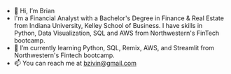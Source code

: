 - 👋 Hi, I’m Brian
- I'm a Financial Analyst with a Bachelor's Degree in Finance & Real Estate from Indiana University, Kelley School of Business. I have skills in Python, Data Visualization, SQL and AWS from Northwestern's FinTech bootcamp.
- 🌱 I’m currently learning Python, SQL, Remix, AWS, and Streamlit from Northwestern's Fintech bootcamp.
- 📫 You can reach me at bzivin@gmail.com

<!---
BBZiv10/BBZiv10 is a ✨ special ✨ repository because its `README.md` (this file) appears on your GitHub profile.
You can click the Preview link to take a look at your changes.
--->
